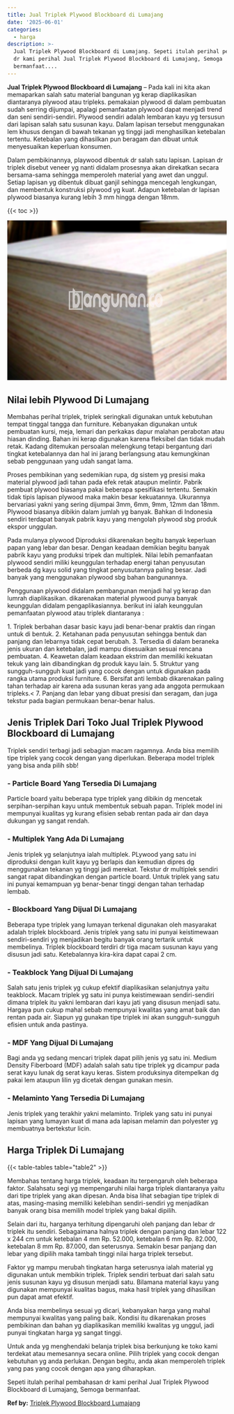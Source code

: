 ```yaml
---
title: Jual Triplek Plywood Blockboard di Lumajang
date: '2025-06-01'
categories:
  - harga
description: >-
  Jual Triplek Plywood Blockboard di Lumajang. Sepeti itulah perihal pembahasan
  dr kami perihal Jual Triplek Plywood Blockboard di Lumajang, Semoga
  bermanfaat....
---
```


**Jual Triplek Plywood Blockboard di Lumajang** – Pada kali ini kita akan memaparkan salah satu material bangunan yg kerap diaplikasikan diantaranya plywood atau tripleks. pemakaian plywood di dalam pembuatan sudah serring dijumpai, apalagi pemanfaatan plywood dapat menjadi trend dan seni sendiri-sendiri. Plywood sendiri adalah lembaran kayu yg tersusun dari lapisan salah satu susunan kayu. Dalam lapisan tersebut menggunakan lem khusus dengan di bawah tekanan yg tinggi jadi menghasilkan ketebalan tertentu. Ketebalan yang dihasilkan pun beragam dan dibuat untuk menyesuaikan keperluan konsumen.

Dalam pembikinannya, playwood dibentuk dr salah satu lapisan. Lapisan dr triplek disebut veneer yg nanti didalam prosesnya akan direkatkan secara bersama-sama sehingga memperoleh material yang awet dan unggul. Setiap lapisan yg dibentuk dibuat ganjil sehingga mencegah lengkungan, dan membentuk konstruksi plywood yg kuat. Adapun ketebalan dr lapisan plywood biasanya kurang lebih 3 mm hingga dengan 18mm.

{{< toc >}}

![Jual Triplek Plywood Blockboard di Lumajang](/images/jual-triplek-murah-35.png)

## Nilai lebih Plywood Di Lumajang

Membahas perihal triplek, triplek seringkali digunakan untuk kebutuhan tempat tinggal tangga dan furniture. Kebanyakan digunakan untuk pembuatan kursi, meja, lemari dan perkakas dapur malahan perabotan atau hiasan dinding. Bahan ini kerap digunakan karena fleksibel dan tidak mudah retak. Kadang ditemukan persoalan melengkung tetapi bergantung dari tingkat ketebalannya dan hal ini jarang berlangsung atau kemungkinan sebab penggunaan yang udah sangat lama.

Proses pembikinan yang sedemikian rupa, dg sistem yg presisi maka material plywood jadi tahan pada efek retak ataupun melintir. Pabrik pembuat plywood biasanya pakai beberapa spesifikasi tertentu. Semakin tidak tipis lapisan plywood maka makin besar kekuatannya. Ukurannya bervariasi yakni yang sering dijumpai 3mm, 6mm, 9mm, 12mm dan 18mm. Plywood biasanya dibikin dalam jumlah yg banyak. Bahkan di Indonesia sendiri terdapat banyak pabrik kayu yang mengolah plywood sbg produk ekspor unggulan.

Pada mulanya plywood Diproduksi dikarenakan begitu banyak keperluan papan yang lebar dan besar. Dengan keadaan demikian begitu banyak pabrik kayu yang produksi tripek dan multiplek. Nilai lebih pemanfaatan plywood sendiri miliki keunggulan terhadap energi tahan penyusutan berbeda dg kayu solid yang tingkat penyusutannya paling besar. Jadi banyak yang menggunakan plywood sbg bahan bangunannya.

Penggunaan plywood didalam pembangunan menjadi hal yg kerap dan lumrah diaplikasikan. dikarenakan material plywood punya banyak keunggulan didalam pengaplikasiannya. berikut ini ialah keunggulan pemanfaatan plywood atau triplek diantaranya :

1\. Triplek berbahan dasar basic kayu jadi benar-benar praktis dan ringan untuk di bentuk. 2. Ketahanan pada penyusutan sehingga bentuk dan panjang dan lebarnya tidak cepat berubah. 3. Tersedia di dalam beraneka jenis ukuran dan ketebalan, jadi mampu disesuaikan sesuai rencana pembuatan. 4. Keawetan dalam keadaan ekstrim dan memiliki kekuatan tekuk yang lain dibandingkan dg produk kayu lain. 5. Struktur yang sungguh-sungguh kuat jadi yang cocok dengan untuk digunakan pada rangka utama produksi furniture. 6. Bersifat anti lembab dikarenakan paling tahan terhadap air karena ada susunan keras yang ada anggota permukaan tripleks.< 7. Panjang dan lebar yang dibuat presisi dan seragam, dan juga tekstur pada bagian permukaan benar-benar halus.

## Jenis Triplek Dari Toko Jual Triplek Plywood Blockboard di Lumajang

Triplek sendiri terbagi jadi sebagian macam ragamnya. Anda bisa memilih tipe triplek yang cocok dengan yang diperlukan. Beberapa model triplek yang bisa anda pilih sbb!

### \- Particle Board Yang Tersedia Di Lumajang

Particle board yaitu beberapa type triplek yang dibikin dg mencetak serpihan-serpihan kayu untuk membentuk sebuah papan. Triplek model ini mempunyai kualitas yg kurang efisien sebab rentan pada air dan daya dukungan yg sangat rendah.

### \- Multiplek Yang Ada Di Lumajang

Jenis triplek yg selanjutnya ialah multiplek. PLywood yang satu ini diproduksi dengan kulit kayu yg berlapis dan kemudian dipres dg menggunakan tekanan yg tinggi jadi merekat. Tekstur dr multiplek sendiri sangat rapat dibandingkan dengan particle board. Untuk triplek yang satu ini punyai kemampuan yg benar-benar tinggi dengan tahan terhadap lembab.

### \- Blockboard Yang Dijual Di Lumajang

Beberapa type triplek yang lumayan terkenal digunakan oleh masyarakat adalah triplek blockboard. Jenis triplek yang satu ini punyai keistimewaan sendiri-sendiri yg menjadikan begitu banyak orang tertarik untuk membelinya. Triplek blockboard terdiri dr tiga macam susunan kayu yang disusun jadi satu. Ketebalannya kira-kira dapat capai 2 cm.

### \- Teakblock Yang Dijual Di Lumajang

Salah satu jenis triplek yg cukup efektif diaplikasikan selanjutnya yaitu teakblock. Macam triplek yg satu ini punya keistimewaan sendiri-sendiri dimana triplek itu yakni lembaran dari kayu jati yang disusun menjadi satu. Hargaya pun cukup mahal sebab mempunyai kwalitas yang amat baik dan rentan pada air. Siapun yg gunakan tipe triplek ini akan sungguh-sungguh efisien untuk anda pastinya.

### \- MDF Yang Dijual Di Lumajang

Bagi anda yg sedang mencari triplek dapat pilih jenis yg satu ini. Medium Density Fiberboard (MDF) adalah salah satu tipe triplek yg dicampur pada serat kayu lunak dg serat kayu keras. Sistem produksinya ditempelkan dg pakai lem ataupun lilin yg dicetak dengan gunakan mesin.

### \- Melaminto Yang Tersedia Di Lumajang

Jenis triplek yang terakhir yakni melaminto. Triplek yang satu ini punyai lapisan yang lumayan kuat di mana ada lapisan melamin dan polyester yg membuatnya bertekstur licin.

## Harga Triplek Di Lumajang

{{< table-tables table="table2" >}}

Membahas tentang harga triplek, keadaan itu terpengaruh oleh beberapa faktor. Salahsatu segi yg mempengaruhi nilai harga triplek diantaranya yaitu dari tipe triplek yang akan dipesan. Anda bisa lihat sebagian tipe triplek di atas, masing-masing memiliki kelebihan sendiri-sendiri yg menjadikan banyak orang bisa memilih model triplek yang bakal dipilih.

Selain dari itu, harganya terhitung dipengaruhi oleh panjang dan lebar dr triplek itu sendiri. Sebagaimana halnya triplek dengan panjang dan lebar 122 x 244 cm untuk ketebalan 4 mm Rp. 52.000, ketebalan 6 mm Rp. 82.000, ketebalan 8 mm Rp. 87.000, dan seterusnya. Semakin besar panjang dan lebar yang dipilih maka tambah tinggi nilai harga triplek tersebut.

Faktor yg mampu merubah tingkatan harga seterusnya ialah material yg digunakan untuk membikin triplek. Triplek sendiri terbuat dari salah satu jenis susunan kayu yg disusun menjadi satu. Bilamana material kayu yang digunakan mempunyai kualitas bagus, maka hasil triplek yang dihasilkan pun dapat amat efektif.

Anda bisa membelinya sesuai yg dicari, kebanyakan harga yang mahal mempunyai kwalitas yang paling baik. Kondisi itu dikarenakan proses pembikinan dan bahan yg diaplikasikan memiliki kwalitas yg unggul, jadi punyai tingkatan harga yg sangat tinggi.

Untuk anda yg menghendaki belanja triplek bisa berkunjung ke toko kami terdekat atau memesannya secara online. Pilih triplek yang cocok dengan kebutuhan yg anda perlukan. Dengan begitu, anda akan memperoleh triplek yang pas yang cocok dengan apa yang diharapkan.

Sepeti itulah perihal pembahasan dr kami perihal Jual Triplek Plywood Blockboard di Lumajang, Semoga bermanfaat.

**Ref by:** [Triplek Plywood Blockboard Lumajang](https://id.wikipedia.org/wiki/Triplek)
